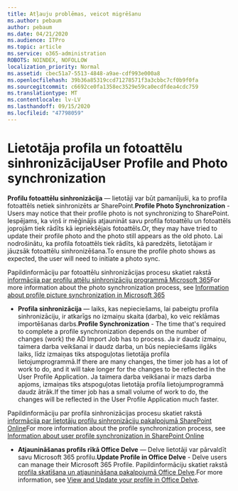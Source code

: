 ```yaml
---
title: Atļauju problēmas, veicot migrēšanu
ms.author: pebaum
author: pebaum
ms.date: 04/21/2020
ms.audience: ITPro
ms.topic: article
ms.service: o365-administration
ROBOTS: NOINDEX, NOFOLLOW
localization_priority: Normal
ms.assetid: cbec51a7-5513-4848-a9ae-cdf993e000a8
ms.openlocfilehash: 39b36a85319ccd71278571f3a3cbbc7cf0b9f0fa
ms.sourcegitcommit: c6692ce0fa1358ec3529e59ca0ecdfdea4cdc759
ms.translationtype: MT
ms.contentlocale: lv-LV
ms.lasthandoff: 09/15/2020
ms.locfileid: "47798059"
---
```

# <a name="user-profile-and-photo-synchronization"></a><span data-ttu-id="67482-102">Lietotāja profila un fotoattēlu sinhronizācija</span><span class="sxs-lookup"><span data-stu-id="67482-102">User Profile and Photo synchronization</span></span>

 <span data-ttu-id="67482-103">**Profilu fotoattēlu sinhronizācija** — lietotāji var būt pamanījuši, ka to profila fotoattēls netiek sinhronizēts ar SharePoint.</span><span class="sxs-lookup"><span data-stu-id="67482-103">**Profile Photo Synchronization** - Users may notice that their profile photo is not synchronizing to SharePoint.</span></span> <span data-ttu-id="67482-104">Iespējams, ka viņš ir mēģinājis atjaunināt savu profila fotoattēlu un fotoattēls joprojām tiek rādīts kā iepriekšējais fotoattēls.</span><span class="sxs-lookup"><span data-stu-id="67482-104">Or, they may have tried to update their profile photo and the photo still appears as the old photo.</span></span> <span data-ttu-id="67482-105">Lai nodrošinātu, ka profila fotoattēls tiek rādīts, kā paredzēts, lietotājam ir jāuzsāk fotoattēlu sinhronizēšana.</span><span class="sxs-lookup"><span data-stu-id="67482-105">To ensure the profile photo shows as expected, the user will need to initiate a photo sync.</span></span> 
  
<span data-ttu-id="67482-106">Papildinformāciju par fotoattēlu sinhronizācijas procesu skatiet rakstā [informācija par profilu attēlu sinhronizāciju programmā Microsoft 365](https://go.microsoft.com/fwlink/?linkid=2022634)</span><span class="sxs-lookup"><span data-stu-id="67482-106">For more information about the photo synchronization process, see [Information about profile picture synchronization in Microsoft 365](https://go.microsoft.com/fwlink/?linkid=2022634)</span></span>
  
- <span data-ttu-id="67482-107">**Profila sinhronizācija** — laiks, kas nepieciešams, lai pabeigtu profila sinhronizāciju, ir atkarīgs no izmaiņu skaita (darba), ko veic reklāmas importēšanas darbs.</span><span class="sxs-lookup"><span data-stu-id="67482-107">**Profile Synchronization** - The time that's required to complete a profile synchronization depends on the number of changes (work) the AD Import Job has to process.</span></span> <span data-ttu-id="67482-108">Ja ir daudz izmaiņu, taimera darba veikšanai ir daudz darba, un būs nepieciešams ilgāks laiks, līdz izmaiņas tiks atspoguļotas lietotāja profila lietojumprogrammā.</span><span class="sxs-lookup"><span data-stu-id="67482-108">If there are many changes, the timer job has a lot of work to do, and it will take longer for the changes to be reflected in the User Profile Application.</span></span> <span data-ttu-id="67482-109">Ja taimera darba veikšanai ir mazs darba apjoms, izmaiņas tiks atspoguļotas lietotāja profila lietojumprogrammā daudz ātrāk.</span><span class="sxs-lookup"><span data-stu-id="67482-109">If the timer job has a small volume of work to do, the changes will be reflected in the User Profile Application much faster.</span></span> 
  
<span data-ttu-id="67482-110">Papildinformāciju par profila sinhronizācijas procesu skatiet rakstā [informācija par lietotāju profilu sinhronizāciju pakalpojumā SharePoint Online](https://go.microsoft.com/fwlink/?linkid=2022639)</span><span class="sxs-lookup"><span data-stu-id="67482-110">For more information about the profile synchronization process, see [Information about user profile synchronization in SharePoint Online](https://go.microsoft.com/fwlink/?linkid=2022639)</span></span>
    
- <span data-ttu-id="67482-111">**Atjaunināšanas profils rīkā Office Delve** — Delve lietotāji var pārvaldīt savu Microsoft 365 profilu.</span><span class="sxs-lookup"><span data-stu-id="67482-111">**Update Profile in Office Delve** - Delve users can manage their Microsoft 365 Profile.</span></span> <span data-ttu-id="67482-112">Papildinformāciju skatiet rakstā [profila skatīšana un atjaunināšana pakalpojumā Office Delve](https://support.office.com/article/View-and-update-your-profile-in-Office-Delve-4e84343b-eedf-45a1-aeb9-8627ccca14ba).</span><span class="sxs-lookup"><span data-stu-id="67482-112">For more information, see [View and Update your profile in Office Delve](https://support.office.com/article/View-and-update-your-profile-in-Office-Delve-4e84343b-eedf-45a1-aeb9-8627ccca14ba).</span></span>
    

